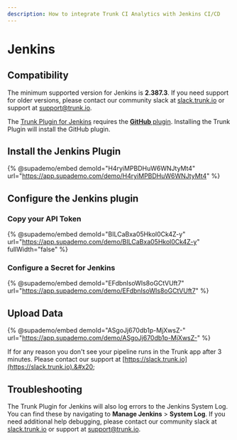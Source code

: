 ```yaml
---
description: How to integrate Trunk CI Analytics with Jenkins CI/CD
---
```


# Jenkins

## Compatibility

The minimum supported version for Jenkins is **2.387.3**. If you need support for older versions, please contact our community slack at [slack.trunk.io](https://slack.trunk.io) or support at [support@trunk.io](mailto:support@trunk.io).

The [Trunk Plugin for Jenkins](https://plugins.jenkins.io/trunk-io/) requires the [**GitHub** plugin](https://plugins.jenkins.io/github/). Installing the Trunk Plugin will install the GitHub plugin.

## Install the Jenkins Plugin

{% @supademo/embed demoId="H4ryiMPBDHuW6WNJtyMt4" url="https://app.supademo.com/demo/H4ryiMPBDHuW6WNJtyMt4" %}

## Configure the Jenkins plugin

### Copy your API Token

{% @supademo/embed demoId="BILCaBxa05Hkol0Ck4Z-y" url="https://app.supademo.com/demo/BILCaBxa05Hkol0Ck4Z-y" fullWidth="false" %}

### Configure a Secret for Jenkins

{% @supademo/embed demoId="EFdbnIsoWIs8oGCtVUft7" url="https://app.supademo.com/demo/EFdbnIsoWIs8oGCtVUft7" %}

## Upload Data

{% @supademo/embed demoId="ASgoJj670db1p-MjXwsZ-" url="https://app.supademo.com/demo/ASgoJj670db1p-MjXwsZ-" %}

If for any reason you don't see your pipeline runs in the Trunk app after 3 minutes. Please contact our support at [https://slack.trunk.io](https://slack.trunk.io).&#x20;

## Troubleshooting

The Trunk Plugin for Jenkins will also log errors to the Jenkins System Log. You can find these by navigating to **Manage Jenkins** > **System Log**. If you need additional help debugging, please contact our community slack at [slack.trunk.io](https://slack.trunk.io) or support at [support@trunk.io](mailto:support@trunk.io).

